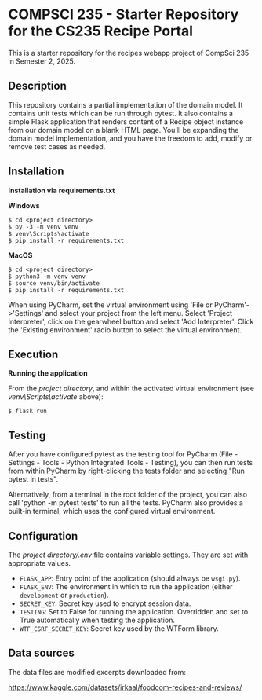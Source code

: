 # COMPSCI 235 - Starter Repository for the CS235 Recipe Portal
This is a starter repository for the recipes webapp project of CompSci 235 in Semester 2, 2025.

## Description

This repository contains a partial implementation of the domain model. It contains unit tests which can be run through pytest. It also contains a simple Flask application that renders content of a Recipe object instance from our domain model on a blank HTML page. You'll be expanding the domain model implementation, and you have the freedom to add, modify or remove test cases as needed.

## Installation

**Installation via requirements.txt**

**Windows**
```shell
$ cd <project directory>
$ py -3 -m venv venv
$ venv\Scripts\activate
$ pip install -r requirements.txt
```

**MacOS**
```shell
$ cd <project directory>
$ python3 -m venv venv
$ source venv/bin/activate
$ pip install -r requirements.txt
```

When using PyCharm, set the virtual environment using 'File or PyCharm'->'Settings' and select your project from the left menu. Select 'Project Interpreter', click on the gearwheel button and select 'Add Interpreter'. Click the 'Existing environment' radio button to select the virtual environment. 

## Execution

**Running the application**

From the *project directory*, and within the activated virtual environment (see *venv\Scripts\activate* above):

````shell
$ flask run
```` 

## Testing

After you have configured pytest as the testing tool for PyCharm (File - Settings - Tools - Python Integrated Tools - Testing), you can then run tests from within PyCharm by right-clicking the tests folder and selecting "Run pytest in tests".

Alternatively, from a terminal in the root folder of the project, you can also call 'python -m pytest tests' to run all the tests. PyCharm also provides a built-in terminal, which uses the configured virtual environment. 

## Configuration

The *project directory/.env* file contains variable settings. They are set with appropriate values.

* `FLASK_APP`: Entry point of the application (should always be `wsgi.py`).
* `FLASK_ENV`: The environment in which to run the application (either `development` or `production`).
* `SECRET_KEY`: Secret key used to encrypt session data.
* `TESTING`: Set to False for running the application. Overridden and set to True automatically when testing the application.
* `WTF_CSRF_SECRET_KEY`: Secret key used by the WTForm library.
 
## Data sources

The data files are modified excerpts downloaded from:

https://www.kaggle.com/datasets/irkaal/foodcom-recipes-and-reviews/





